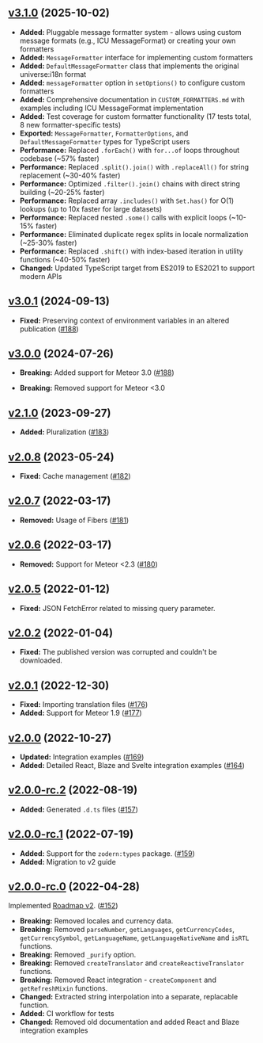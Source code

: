 ## [v3.1.0](https://github.com/vazco/meteor-universe-i18n/tree/v3.1.0) (2025-10-02)

- **Added:** Pluggable message formatter system - allows using custom message formats (e.g., ICU MessageFormat) or creating your own formatters
- **Added:** `MessageFormatter` interface for implementing custom formatters
- **Added:** `DefaultMessageFormatter` class that implements the original universe:i18n format
- **Added:** `messageFormatter` option in `setOptions()` to configure custom formatters
- **Added:** Comprehensive documentation in `CUSTOM_FORMATTERS.md` with examples including ICU MessageFormat implementation
- **Added:** Test coverage for custom formatter functionality (17 tests total, 8 new formatter-specific tests)
- **Exported:** `MessageFormatter`, `FormatterOptions`, and `DefaultMessageFormatter` types for TypeScript users
- **Performance:** Replaced `.forEach()` with `for...of` loops throughout codebase (~57% faster)
- **Performance:** Replaced `.split().join()` with `.replaceAll()` for string replacement (~30-40% faster)
- **Performance:** Optimized `.filter().join()` chains with direct string building (~20-25% faster)
- **Performance:** Replaced array `.includes()` with `Set.has()` for O(1) lookups (up to 10x faster for large datasets)
- **Performance:** Replaced nested `.some()` calls with explicit loops (~10-15% faster)
- **Performance:** Eliminated duplicate regex splits in locale normalization (~25-30% faster)
- **Performance:** Replaced `.shift()` with index-based iteration in utility functions (~40-50% faster)
- **Changed:** Updated TypeScript target from ES2019 to ES2021 to support modern APIs

## [v3.0.1](https://github.com/vazco/meteor-universe-i18n/tree/v3.0.1) (2024-09-13)

- **Fixed:** Preserving context of environment variables in an altered publication ([\#188](https://github.com/vazco/meteor-universe-i18n/pull/191))

## [v3.0.0](https://github.com/vazco/meteor-universe-i18n/tree/v3.0.0) (2024-07-26)

- **Breaking:** Added support for Meteor 3.0 ([\#188](https://github.com/vazco/meteor-universe-i18n/pull/188))

- **Breaking:** Removed support for Meteor <3.0

## [v2.1.0](https://github.com/vazco/meteor-universe-i18n/tree/v2.1.0) (2023-09-27)

- **Added:** Pluralization ([\#183](https://github.com/vazco/meteor-universe-i18n/pull/183))

## [v2.0.8](https://github.com/vazco/meteor-universe-i18n/tree/v2.0.8) (2023-05-24)

- **Fixed:** Cache management ([\#182](https://github.com/vazco/meteor-universe-i18n/pull/182))

## [v2.0.7](https://github.com/vazco/meteor-universe-i18n/tree/v2.0.7) (2022-03-17)

- **Removed:** Usage of Fibers ([\#181](https://github.com/vazco/meteor-universe-i18n/pull/181))

## [v2.0.6](https://github.com/vazco/meteor-universe-i18n/tree/v2.0.6) (2022-03-17)

- **Removed:** Support for Meteor <2.3 ([\#180](https://github.com/vazco/meteor-universe-i18n/pull/180))

## [v2.0.5](https://github.com/vazco/meteor-universe-i18n/tree/v2.0.5) (2022-01-12)

- **Fixed:** JSON FetchError related to missing query parameter.

## [v2.0.2](https://github.com/vazco/meteor-universe-i18n/tree/v2.0.2) (2022-01-04)

- **Fixed:** The published version was corrupted and couldn't be downloaded.

## [v2.0.1](https://github.com/vazco/meteor-universe-i18n/tree/v2.0.1) (2022-12-30)

- **Fixed:** Importing translation files ([\#176](https://github.com/vazco/meteor-universe-i18n/pull/176))
- **Added:** Support for Meteor 1.9 ([\#177](https://github.com/vazco/meteor-universe-i18n/pull/177))

## [v2.0.0](https://github.com/vazco/meteor-universe-i18n/tree/v2.0.0) (2022-10-27)

- **Updated:** Integration examples ([\#169](https://github.com/vazco/meteor-universe-i18n/pull/169))
- **Added:** Detailed React, Blaze and Svelte integration examples ([\#164](https://github.com/vazco/meteor-universe-i18n/pull/164))

## [v2.0.0-rc.2](https://github.com/vazco/meteor-universe-i18n/tree/v2.0.0-rc.2) (2022-08-19)

- **Added:** Generated `.d.ts` files ([\#157](https://github.com/vazco/meteor-universe-i18n/pull/157))

## [v2.0.0-rc.1](https://github.com/vazco/meteor-universe-i18n/tree/v2.0.0-rc.1) (2022-07-19)

- **Added:** Support for the `zodern:types` package. ([\#159](https://github.com/vazco/meteor-universe-i18n/pull/159))
- **Added:** Migration to v2 guide

## [v2.0.0-rc.0](https://github.com/vazco/meteor-universe-i18n/tree/v2.0.0-rc.0) (2022-04-28)

Implemented [Roadmap v2](https://github.com/vazco/meteor-universe-i18n/issues/144). ([\#152](https://github.com/vazco/meteor-universe-i18n/pull/152))

- **Breaking:** Removed locales and currency data.
- **Breaking:** Removed `parseNumber`, `getLanguages`, `getCurrencyCodes`, `getCurrencySymbol`, `getLanguageName`, `getLanguageNativeName` and `isRTL` functions.
- **Breaking:** Removed `_purify` option.
- **Breaking:** Removed `createTranslator` and `createReactiveTranslator` functions.
- **Breaking:** Removed React integration - `createComponent` and `getRefreshMixin` functions.
- **Changed:** Extracted string interpolation into a separate, replacable function.
- **Added:** CI workflow for tests
- **Changed:** Removed old documentation and added React and Blaze integration examples
